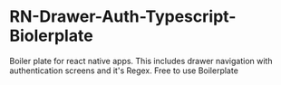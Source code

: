 # RN-Drawer-Auth-Typescript-Biolerplate
Boiler plate for react native apps. This includes drawer navigation with authentication screens and it's Regex. Free to use Boilerplate

